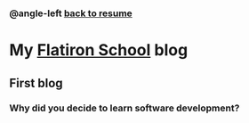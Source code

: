 ### @angle-left [back to resume](./index.html)

# My [Flatiron School](https://flatironschool.com) blog

## First blog
### Why did you decide to learn software development?

